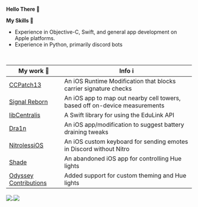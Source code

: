 **Hello There 👋**

**My Skills 🤹**<br>
 - Experience in Objective-C, Swift, and general app development on Apple platforms.
 - Experience in Python, primarily discord bots
<br>

| My work 🚧 | Info ℹ️ |
|--------------------------------------------------|------------------------------------------------------------------------------------------------|
| [CCPatch13](https://github.com/CharlieWhile13/commcenterpatch13) | An iOS Runtime Modification that blocks carrier signature checks |
| [Signal Reborn](https://github.com/CharlieWhile13/SignalReborn) | An iOS app to map out nearby cell towers, based off on-device measurements |
| [libCentralis](https://github.com/CharlieWhile13/libCentralis) | A Swift library for using the EduLink API
| [Dra1n](https://github.com/CharlieWhile13/Dra1nMirror) | An iOS app/modification to suggest battery draining tweaks |
| [NitrolessiOS](https://github.com/Nitroless/iOS) | An iOS custom keyboard for sending emotes in Discord without Nitro |
| [Shade](https://github.com/CharlieWhile13/Shade-App) | An abandoned iOS app for controlling Hue lights |  
| [Odyssey Contributions](https://github.com/TheOdysseyJB/Odyssey) | Added support for custom theming and Hue lights |

<a href="https://github.com/anuraghazra/github-readme-stats">
  <img align="center" src="https://github-readme-stats.vercel.app/api?username=CharlieWhile13&layout=compact&theme=tokyonight&show_icons=true&count_private=true" />
</a>
<a href="https://github.com/anuraghazra/github-readme-stats">
  <img align="center" src="https://github-readme-stats.vercel.app/api/top-langs/?username=CharlieWhile13&layout=compact&theme=tokyonight&show_icons=true&count_private=true&exclude_repo=iOS-SDK-With-Passion" />
</a>

<!--
**CharlieWhile13/CharlieWhile13** is a ✨ _special_ ✨ repository because its `README.md` (this file) appears on your GitHub profile.
